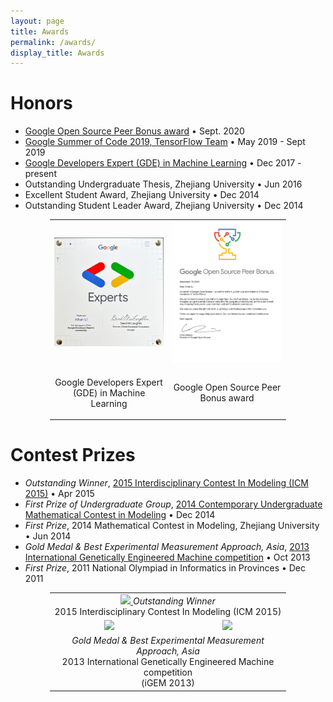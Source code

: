```yaml
---
layout: page
title: Awards
permalink: /awards/
display_title: Awards
---
```


# Honors

- [Google Open Source Peer Bonus award](https://opensource.googleblog.com/2020/10/announcing-latest-google-open-source.html) • Sept. 2020
- [Google Summer of Code 2019, TensorFlow Team](https://summerofcode.withgoogle.com/archive/2019/projects/5460192307707904) • May 2019 - Sept 2019
- [Google Developers Expert (GDE) in Machine Learning](https://developers.google.com/community/experts/directory/profile/profile-xihan-li) • Dec 2017 - present
- Outstanding Undergraduate Thesis, Zhejiang University • Jun 2016
- Excellent Student Award, Zhejiang University • Dec 2014
- Outstanding Student Leader Award, Zhejiang University • Dec 2014

<center>
<table style="border: 0px; width: 75%">
    <tr>
        <td width="50%">
            <center>
                <a href="/assets/awards/GDE.jpg">
                    <img src="/assets/awards/GDE.jpg" width="100%"/>
                </a>
            </center>
        </td>
        <td width="50%">
            <center>
                <a href="/assets/awards/OSPB2020.jpg">
                    <img src="/assets/awards/OSPB2020.jpg" width="100%"/>                    
                </a>
            </center>
        </td>
    </tr>
    <tr>
        <td>
            <center>
            <p>Google Developers Expert (GDE) in Machine Learning</p>
            </center>
        </td>
        <td>
            <center>
            <p>Google Open Source Peer Bonus award</p>
            </center>
        </td>
    </tr>    
</table>
</center>

# Contest Prizes

- *Outstanding Winner*, [2015 Interdisciplinary Contest In Modeling (ICM 2015)](https://www.comap.com/undergraduate/contests/mcm/contests/2015/results/) • Apr 2015
- *First Prize of Undergraduate Group*, [2014 Contemporary Undergraduate Mathematical Contest in Modeling](http://www.mcm.edu.cn/html_cn/node/252a2e1c3edcd257c78f37a156a81209.html) • Dec 2014
- *First Prize*, 2014 Mathematical Contest in Modeling, Zhejiang University • Jun 2014
- *Gold Medal & Best Experimental Measurement Approach, Asia*, [2013 International Genetically Engineered Machine competition](http://igem.org/Results?year=2013) • Oct 2013
- *First Prize*, 2011 National Olympiad in Informatics in Provinces • Dec 2011

<center>
<table style="border: 0px; width: 75%">
    <tr>        
        <td colspan="2">
            <center>
                <a href="{{site.url}}/assets/awards/ICM.jpg">
                    <img src="{{site.url}}/assets/awards/ICM.jpg" width="100%"/>
                </a>
                <i>Outstanding Winner</i><br />2015 Interdisciplinary Contest In Modeling (ICM 2015)
            </center>
        </td>
    </tr>
    <tr>
        <td width="50%">
            <center>
                <a href="{{site.url}}/assets/awards/iGEM_Measurement.jpg">
                    <img src="{{site.url}}/assets/awards/iGEM_Measurement.jpg" width="100%"/>
                </a>
            </center>
        </td>
        <td width="50%">
            <center>
                <a href="{{site.url}}/assets/awards/iGEM_World.jpg">
                    <img src="{{site.url}}/assets/awards/iGEM_World.jpg" width="100%"/>                    
                </a>
            </center>
        </td>
    </tr>
    <tr>        
        <td colspan="2">
            <center>
                <i>Gold Medal & Best Experimental Measurement Approach, Asia</i><br />2013 International Genetically Engineered Machine competition<br />
                (iGEM 2013)
            </center>
        </td>
    </tr>
</table>
</center>